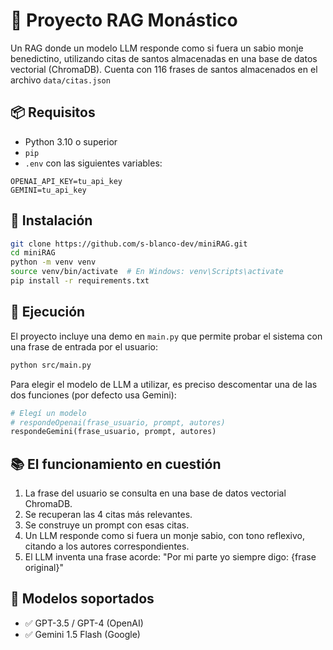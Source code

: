 # 🧘 Proyecto RAG Monástico

Un RAG donde un modelo LLM responde como si fuera un sabio monje benedictino, utilizando citas de santos almacenadas en una base de datos vectorial (ChromaDB). Cuenta con 116 frases de santos almacenados en el archivo `data/citas.json`

## 📦 Requisitos

- Python 3.10 o superior
- `pip`
- `.env` con las siguientes variables:
```
OPENAI_API_KEY=tu_api_key
GEMINI=tu_api_key
````

## 🔧 Instalación

```bash
git clone https://github.com/s-blanco-dev/miniRAG.git
cd miniRAG
python -m venv venv
source venv/bin/activate  # En Windows: venv\Scripts\activate
pip install -r requirements.txt
````

## 🚀 Ejecución

El proyecto incluye una demo en `main.py` que permite probar el sistema con una frase de entrada por el usuario:

```bash
python src/main.py
```

Para elegir el modelo de LLM a utilizar, es preciso descomentar una de las dos funciones (por defecto usa Gemini):

```python
# Elegí un modelo
# respondeOpenai(frase_usuario, prompt, autores)
respondeGemini(frase_usuario, prompt, autores)
```

## 📚 El funcionamiento en cuestión

1. La frase del usuario se consulta en una base de datos vectorial ChromaDB.
2. Se recuperan las 4 citas más relevantes.
3. Se construye un prompt con esas citas.
4. Un LLM responde como si fuera un monje sabio, con tono reflexivo, citando a los autores correspondientes.
5. El LLM inventa una frase acorde: "Por mi parte yo siempre digo: {frase original}"

## 🧠 Modelos soportados

* ✅ GPT-3.5 / GPT-4 (OpenAI)
* ✅ Gemini 1.5 Flash (Google)
